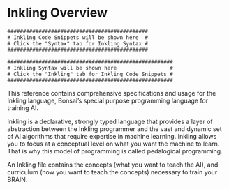 # Inkling Overview

```inkling--code
#############################################
# Inkling Code Snippets will be shown here  #
# Click the "Syntax" tab for Inkling Syntax #
#############################################
```

```inkling--syntax
#####################################################
# Inkling Syntax will be shown here                 #
# Click the "Inkling" tab for Inkling Code Snippets #
#####################################################
```

This reference contains comprehensive specifications and usage for the Inkling language, Bonsai’s special purpose programming language for training AI.

Inkling is a declarative, strongly typed language that provides a layer of
abstraction between the Inkling programmer and the vast and dynamic set of AI
algorithms that require expertise in machine learning. Inkling allows you to
focus at a conceptual level on what you want the machine to learn. That is why this model of
programming is called pedalogical programming. 

An Inkling file contains the concepts (what you want to teach the AI), and curriculum (how you want to teach the concepts) necessary to train your BRAIN.
